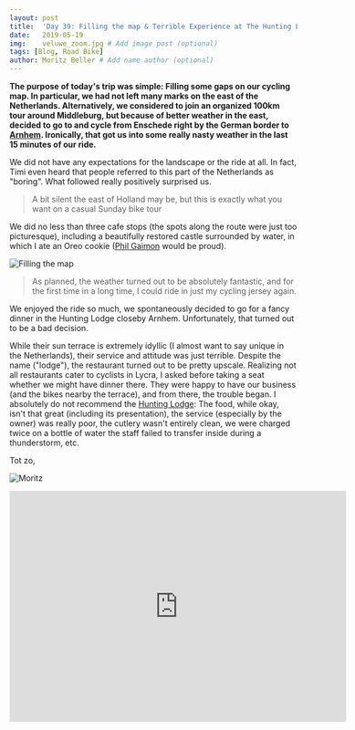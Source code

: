 ```yaml
---
layout: post
title:  'Day 39: Filling the map & Terrible Experience at The Hunting Lodge'
date:   2019-05-19
img:    veluwe_zoom.jpg # Add image post (optional)
tags: [Blog, Road Bike]
author: Moritz Beller # Add name author (optional)
---
```


**The purpose of today's trip was simple: Filling some gaps on our
  cycling map. In particular, we had not left many marks on the east
  of the Netherlands. Alternatively, we considered to join an
  organized 100km tour around Middleburg, but because of better
  weather in the east, decided to go to and cycle from Enschede right
  by the German border to [Arnhem](/arnhem). Ironically, that got us
  into some really nasty weather in the last 15 minutes of our ride.**

We did not have any expectations for the landscape or the ride at
all. In fact, Timi even heard that people referred to this part of the
Netherlands as "boring". What followed really positively surprised
us.

> A bit silent the east of Holland may be, but this is exactly what
  you want on a casual Sunday bike tour

We did no less than three cafe stops (the spots along the route were
just too picturesque), including a beautifully restored castle
surrounded by water, in which I ate an Oreo cookie ([Phil
Gaimon](https://twitter.com/philgaimon) would be proud).

![Filling the map]({{site.baseurl}}/assets/img/filling_map.jpg)

> As planned, the weather turned out to be absolutely fantastic, and
  for the first time in a long time, I could ride in just my cycling
  jersey again.

We enjoyed the ride so much, we spontaneously decided to go for a
fancy dinner in the Hunting Lodge closeby Arnhem. Unfortunately, that
turned out to be a bad decision.

While their sun terrace is extremely idyllic (I almost want to say
unique in the Netherlands), their service and attitude was just
terrible. Despite the name ("lodge"), the restaurant turned out to be
pretty upscale.  Realizing not all restaurants cater to cyclists in
Lycra, I asked before taking a seat whether we might have dinner
there. They were happy to have our business (and the bikes nearby the
terrace), and from there, the trouble began. I absolutely do not
recommend the [Hunting Lodge](https://thehunting.nl/): The food, while
okay, isn't that great (including its presentation), the service
(especially by the owner) was really poor, the cutlery wasn't
entirely clean, we were charged twice on a bottle of water the staff
failed to transfer inside during a thunderstorm, etc.

Tot zo,

![Moritz]({{site.baseurl}}/assets/img/moritz.png)

<iframe height='405' width='590' frameborder='0'
allowtransparency='true' scrolling='no'
src='https://www.strava.com/activities/2381218007/embed/c5637949cbc9949811ae922513808644f5bd0589'></iframe>
